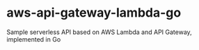 # aws-api-gateway-lambda-go
Sample serverless API based on AWS Lambda and API Gateway, implemented in Go
